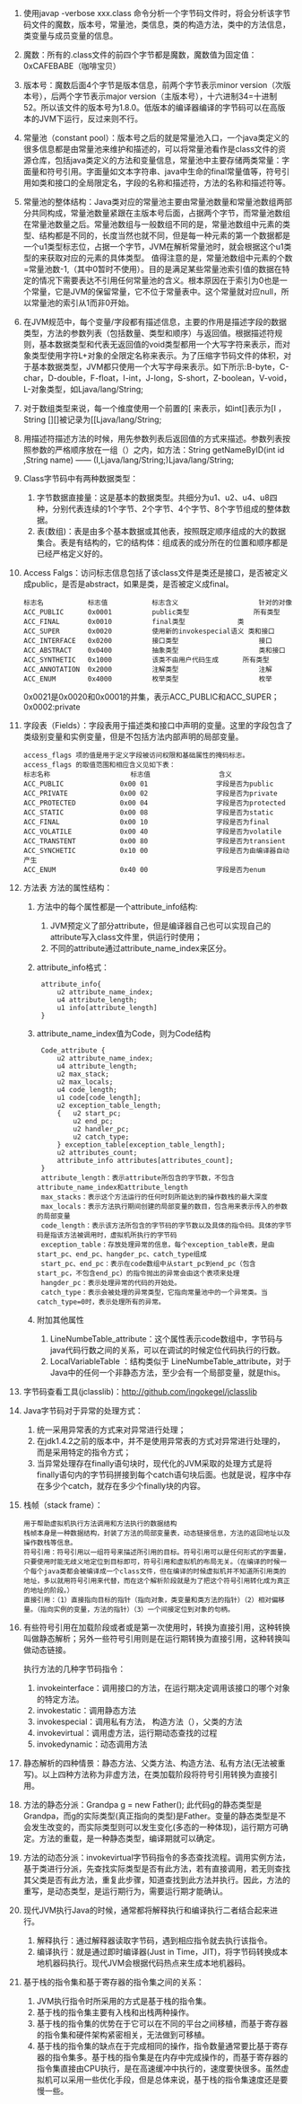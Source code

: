 1. 使用javap -verbose xxx.class 命令分析一个字节码文件时，将会分析该字节码文件的魔数，版本号，常量池，类信息，类的构造方法，类中的方法信息，类变量与成员变量的信息。
2. 魔数：所有的.class文件的前四个字节都是魔数，魔数值为固定值：0xCAFEBABE（咖啡宝贝）
3. 版本号：魔数后面4个字节是版本信息，前两个字节表示minor version（次版本号），后两个字节表示major version（主版本号），十六进制34=十进制52。所以该文件的版本号为1.8.0。低版本的编译器编译的字节码可以在高版本的JVM下运行，反过来则不行。
4. 常量池（constant pool）：版本号之后的就是常量池入口，一个java类定义的很多信息都是由常量池来维护和描述的，可以将常量池看作是class文件的资源仓库，包括java类定义的方法和变量信息，常量池中主要存储两类常量：字面量和符号引用。字面量如文本字符串、java中生命的final常量值等，符号引用如类和接口的全局限定名，字段的名称和描述符，方法的名称和描述符等。
5. 常量池的整体结构：Java类对应的常量池主要由常量池数量和常量池数组两部分共同构成，常量池数量紧跟在主版本号后面，占据两个字节，而常量池数组在常量池数量之后。常量池数组与一般数组不同的是，常量池数组中元素的类型、结构都是不同的，长度当然也就不同，但是每一种元素的第一个数据都是一个u1类型标志位，占据一个字节，JVM在解析常量池时，就会根据这个u1类型的来获取对应的元素的具体类型。 值得注意的是，常量池数组中元素的个数=常量池数-1,（其中0暂时不使用）。目的是满足某些常量池索引值的数据在特定的情况下需要表达不引用任何常量池的含义。根本原因在于索引为0也是一个常量，它是JVM的保留常量，它不位于常量表中。这个常量就对应null，所以常量池的索引从1而非0开始。
6. 在JVM规范中，每个变量/字段都有描述信息，主要的作用是描述字段的数据类型，方法的参数列表（包括数量、类型和顺序）与返回值。根据描述符规则，基本数据类型和代表无返回值的void类型都用一个大写字符来表示，而对象类型使用字符L+对象的全限定名称来表示。为了压缩字节码文件的体积，对于基本数据类型，JVM都只使用一个大写字母来表示。如下所示:B-byte，C-char，D-double，F-float，I-int，J-long，S-short，Z-boolean，V-void，L-对象类型，如Ljava/lang/String;
7. 对于数组类型来说，每一个维度使用一个前置的[ 来表示，如int[]表示为[I ，String [][]被记录为[[Ljava/lang/String;
8. 用描述符描述方法的时候，用先参数列表后返回值的方式来描述。参数列表按照参数的严格顺序放在一组（）之内，如方法：String getNameByID(int id ,String name) —— (I,Ljava/lang/String;)Ljava/lang/String;
9. Class字节码中有两种数据类型：
    1. 字节数据直接量：这是基本的数据类型。共细分为u1、u2、u4、u8四种，分别代表连续的1个字节、2个字节、4个字节、8个字节组成的整体数据。
    2. 表(数组)：表是由多个基本数据或其他表，按照既定顺序组成的大的数据集合。表是有结构的，它的结构体：组成表的成分所在的位置和顺序都是已经严格定义好的。
10. Access Falgs：访问标志信息包括了该class文件是类还是接口，是否被定义成public，是否是abstract，如果是类，是否被定义成final。

        标志名           标志值	        标志含义	                针对的对像
        ACC_PUBLIC	    0x0001	        public类型	            所有类型
        ACC_FINAL	    0x0010	        final类型	            类
        ACC_SUPER	    0x0020	        使用新的invokespecial语义	类和接口
        ACC_INTERFACE   0x0200	        接口类型	                接口
        ACC_ABSTRACT    0x0400	        抽象类型	                类和接口
        ACC_SYNTHETIC   0x1000	        该类不由用户代码生成	    所有类型
        ACC_ANNOTATION  0x2000          注解类型	                注解
        ACC_ENUM        0x4000	        枚举类型	                枚举
    0x0021是0x0020和0x0001的并集，表示ACC_PUBLIC和ACC_SUPER；0x0002:private
11. 字段表（Fields）：字段表用于描述类和接口中声明的变量。这里的字段包含了类级别变量和实例变量，但是不包括方法内部声明的局部变量。

        access_flags 项的值是用于定义字段被访问权限和基础属性的掩码标志。access_flags 的取值范围和相应含义见如下表：
        标志名称	                标志值	                含义
        ACC_PUBLIC              0x00 01	                字段是否为public
        ACC_PRIVATE	            0x00 02	                字段是否为private
        ACC_PROTECTED	        0x00 04	                字段是否为protected
        ACC_STATIC	            0x00 08	                字段是否为static
        ACC_FINAL	            0x00 10	                字段是否为final
        ACC_VOLATILE	        0x00 40	                字段是否为volatile
        ACC_TRANSTENT	        0x00 80	                字段是否为transient
        ACC_SYNCHETIC	        0x10 00	                字段是否为由编译器自动产生
        ACC_ENUM	            0x40 00	                字段是否为enum
12. 方法表
方法的属性结构：
    1. 方法中的每个属性都是一个attribute_info结构:
        1. JVM预定义了部分attribute，但是编译器自己也可以实现自己的attribute写入class文件里，供运行时使用；
        2. 不同的attribute通过attribute_name_index来区分。
    2. attribute_info格式：

            attribute_info{
                u2 attribute_name_index;
                u4 attribute_length;
                u1 info[attribute_length]
            }
    3. attribute_name_index值为Code，则为Code结构

            Code_attribute {
            	u2 attribute_name_index;
            	u4 attribute_length;
            	u2 max_stack;
            	u2 max_locals;
            	u4 code_length;
            	u1 code[code_length];
            	u2 exception_table_length;
            	{   u2 start_pc;
            		u2 end_pc;
            		u2 handler_pc;
            		u2 catch_type;
            	} exception_table[exception_table_length];
            	u2 attributes_count;
            	attribute_info attributes[attributes_count];
            }
            attribute_length：表示attribute所包含的字节数，不包含attribute_name_index和attribute_length
            max_stacks：表示这个方法运行的任何时刻所能达到的操作数栈的最大深度
            max_locals：表示方法执行期间创建的局部变量的数目，包含用来表示传入的参数的局部变量
            code_length：表示该方法所包含的字节码的字节数以及具体的指令码。具体的字节码是指该方法被调用时，虚拟机所执行的字节码
            exception_table：存放处理异常的信息，每个exception_table表，是由start_pc、end_pc、hangder_pc、catch_type组成
            start_pc、end_pc：表示在code数组中从start_pc到end_pc（包含start_pc，不包含end_pc）的指令抛出的异常会由这个表项来处理
            hangder_pc：表示处理异常的代码的开始处。
            catch_type：表示会被处理的异常类型，它指向常量池中的一个异常类。当catch_type=0时，表示处理所有的异常。
    4. 附加其他属性
        1. LineNumbeTable_attribute：这个属性表示code数组中，字节码与java代码行数之间的关系，可以在调试的时候定位代码执行的行数。
        2. LocalVariableTable ：结构类似于 LineNumbeTable_attribute，对于Java中的任何一个非静态方法，至少会有一个局部变量，就是this。
13. 字节码查看工具(jclasslib)：http://github.com/ingokegel/jclasslib
14. Java字节码对于异常的处理方式：
    1. 统一采用异常表的方式来对异常进行处理；
    2. 在jdk1.4.2之前的版本中，并不是使用异常表的方式对异常进行处理的，而是采用特定的指令方式；
    3. 当异常处理存在finally语句块时，现代化的JVM采取的处理方式是将finally语句内的字节码拼接到每个catch语句块后面。也就是说，程序中存在多少个catch，就存在多少个finally块的内容。
15. 栈帧（stack frame）：

        用于帮助虚拟机执行方法调用和方法执行的数据结构
        栈帧本身是一种数据结构，封装了方法的局部变量表，动态链接信息，方法的返回地址以及操作数栈等信息。
        符号引用：符号引用以一组符号来描述所引用的目标。符号引用可以是任何形式的字面量，只要使用时能无歧义地定位到目标即可，符号引用和虚拟机的布局无关。（在编译的时候一个每个java类都会被编译成一个class文件，但在编译的时候虚拟机并不知道所引用类的地址，多以就用符号引用来代替，而在这个解析阶段就是为了把这个符号引用转化成为真正的地址的阶段。）
        直接引用：（1）直接指向目标的指针（指向对象，类变量和类方法的指针）（2）相对偏移量。（指向实例的变量，方法的指针）（3）一个间接定位到对象的句柄。
16. 有些符号引用在加载阶段或者或是第一次使用时，转换为直接引用，这种转换叫做静态解析；另外一些符号引用则是在运行期转换为直接引用，这种转换叫做动态链接。

    执行方法的几种字节码指令：
    1. invokeinterface：调用接口的方法，在运行期决定调用该接口的哪个对象的特定方法。
    2. invokestatic：调用静态方法
    3. invokespecial：调用私有方法， 构造方法（），父类的方法
    4. invokevirtual：调用虚方法，运行期动态查找的过程
    5. invokedynamic：动态调用方法
17. 静态解析的四种情景：静态方法、父类方法、构造方法、私有方法(无法被重写)。以上四种方法称为非虚方法，在类加载阶段将符号引用转换为直接引用。
18. 方法的静态分派：Grandpa g = new Father(); 此代码g的静态类型是Grandpa，而g的实际类型(真正指向的类型)是Father。变量的静态类型是不会发生改变的，而实际类型则可以发生变化(多态的一种体现)，运行期方可确定。方法的重载，是一种静态类型，编译期就可以确定。
19. 方法的动态分派：invokevirtual字节码指令的多态查找流程。调用实例方法，基于类进行分派，先查找实际类型是否有此方法，若有直接调用，若无则查找其父类是否有此方法，重复此步骤，知道查找到此方法并执行。因此，方法的重写，是动态类型，是运行期行为，需要运行期才能确认。
20. 现代JVM执行Java的时候，通常都将解释执行和编译执行二者结合起来进行。
    1. 解释执行：通过解释器读取字节码，遇到相应指令就去执行该指令。
    2. 编译执行：就是通过即时编译器(Just in Time，JIT)，将字节码转换成本地机器码执行。现代JVM会根据代码热点来生成本地机器码。
21. 基于栈的指令集和基于寄存器的指令集之间的关系：
    1. JVM执行指令时所采用的方式是基于栈的指令集。
    2. 基于栈的指令集主要有入栈和出栈两种操作。
    3. 基于栈的指令集的优势在于它可以在不同的平台之间移植，而基于寄存器的指令集和硬件架构紧密相关，无法做到可移植。
    4. 基于栈的指令集的缺点在于完成相同的操作，指令数量通常要比基于寄存器的指令集多。基于栈的指令集是在内存中完成操作的，而基于寄存器的指令集直接由CPU执行，是在高速缓冲中执行的，速度要快很多。虽然虚拟机可以采用一些优化手段，但是总体来说，基于栈的指令集速度还是要慢一些。




